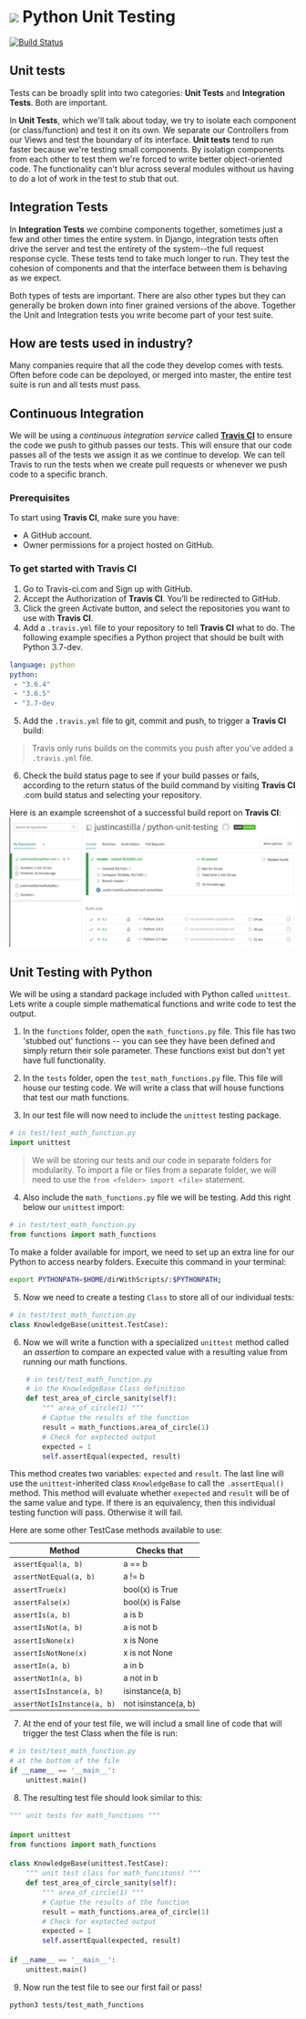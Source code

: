 # <img src="https://cloud.githubusercontent.com/assets/7833470/10899314/63829980-8188-11e5-8cdd-4ded5bcb6e36.png" height="60"> Python Unit Testing

[![Build Status](https://travis-ci.org/justincastilla/python-unit-testing.svg?branch=master)](https://travis-ci.org/justincastilla/python-unit-testing)

## Unit tests
Tests can be broadly split into two categories: **Unit Tests** and **Integration Tests**. Both are important.

In **Unit Tests**, which we'll talk about today, we try to isolate each component (or class/function) and test it on its own. We separate our Controllers from our Views and test the boundary of its interface.
**Unit tests** tend to run faster because we're testing small components. By isolatign components from each other to test them we're forced to write better object-oriented code. The functionality can't blur across several modules without us having to do a lot of work in the test to stub that out.

## Integration Tests
In **Integration Tests** we combine components together, sometimes just a few and other times the entire system. In Django, integration tests often drive the server and test the entirety of the system--the full request response cycle. These tests tend to take much longer to run. They test the cohesion of components and that the interface between them is behaving as we expect.

Both types of tests are important. There are also other types but they can generally be broken down into finer grained versions of the above. Together the Unit and Integration tests you write become part of your test suite.

## How are tests used in industry?

Many companies require that all the code they develop comes with tests. Often before code can be depoloyed, or merged into master, the entire test suite is run and all tests must pass.

## Continuous Integration 

We will be using a *continuous integration service* called [**Travis CI**](https://travis-ci.org/) to ensure the code we push to github passes our tests.  This will ensure that our code passes all of the tests we assign it as we continue to develop. We can tell Travis to run the tests when we create pull requests or whenever we push code to a specific branch.  

### Prerequisites
To start using **Travis CI**, make sure you have:

- A GitHub account.
- Owner permissions for a project hosted on GitHub.


### To get started with **Travis CI**
1. Go to Travis-ci.com and Sign up with GitHub.
2. Accept the Authorization of **Travis CI**. You’ll be redirected to GitHub.
3. Click the green Activate button, and select the repositories you want to use with **Travis CI**.
4. Add a `.travis.yml` file to your repository to tell **Travis CI** what to do. The following example specifies a Python project that should be built with Python 3.7-dev.


```yml
language: python
python:
 - "3.6.4"
 - "3.6.5"
 - "3.7-dev
 ```


5. Add the `.travis.yml` file to git, commit and push, to trigger a **Travis CI** build:
> Travis only runs builds on the commits you push after you’ve added a `.travis.yml` file.

6. Check the build status page to see if your build passes or fails, according to the return status of the build command by visiting **Travis CI** .com build status and selecting your repository.


Here is an example screenshot of a successful build report on **Travis CI**:
<img src="assets/TravisBuild.png">


## Unit Testing with Python

We will be using a standard package included with Python called `unittest`. Lets write a couple simple mathematical functions and write code to test the output.

1.  In the `functions` folder, open the `math_functions.py` file.  This file has two 'stubbed out' functions -- you can see they have been defined and simply return their sole parameter. These functions exist but don't yet have full functionality.

2. In the `tests` folder, open the `test_math_functions.py` file. This file will house our testing code. We will write a class that will house functions that test our math functions.  

3. In our test file will now need to include the `unittest` testing package.

```python
# in test/test_math_function.py
import unittest
```

> We will be storing our tests and our code in separate folders for modularity.  To import a file or files from a separate folder, we will need to use the `from <folder> import <file>` statement.

4. Also include the `math_functions.py` file we will be testing. Add this right below our `unittest` import:

``` python
# in test/test_math_function.py
from functions import math_functions
````

To make a folder available for import, we need to set up an extra line for our Python to access nearby folders. Execuite this command in your terminal:

```bash
export PYTHONPATH=$HOME/dirWithScripts/:$PYTHONPATH;
```

5. Now we need to create a testing  `Class` to store all of our individual tests:

```python
# in test/test_math_function.py
class KnowledgeBase(unittest.TestCase):
```

6. Now we will write a function with a specialized `unittest` method called an *assertion* to compare an expected value with a resulting value from running our math functions.

```python
    # in test/test_math_function.py
    # in the KnowledgeBase Class definition
    def test_area_of_circle_sanity(self):
        """ area_of_circle(1) """
        # Captue the results of the function
        result = math_functions.area_of_circle(1)
        # Check for exptected output
        expected = 1
        self.assertEqual(expected, result)
```

  This method creates two variables: `expected` and `result`.  The last line will use the `unittest`-inherited class `KnowledgeBase` to call the `.assertEqual()` method.  This method will evaluate whether `exepected` and `result` will be of the same value and type.  If there is an equivalency, then this individual testing function will pass. Otherwise it will fail.

Here are some other TestCase methods available to use:





| Method   	                  | Checks that           | 
|-----------------------------|-----------------------|
| `assertEqual(a, b)`	        | a == b	              |
| `assertNotEqual(a, b)`      |	a != b	              |
| `assertTrue(x)`             |	bool(x) is True	      |
| `assertFalse(x) `           |	bool(x) is False	    | 
| `assertIs(a, b)`	          | a is b                |
| `assertIsNot(a, b)`         |	a is not b            |
| `assertIsNone(x)`           |	x is None             |
| `assertIsNotNone(x)`        |	x is not None         |
| `assertIn(a, b) `           |	a in b                |
| `assertNotIn(a, b) `        |	a not in b            |
| `assertIsInstance(a, b)`	  | isinstance(a, b)      |
| `assertNotIsInstance(a, b)` |	not isinstance(a, b)  |




7. At the end of your test file, we will includ a small line of code that will trigger the test Class when the file is run:

```python
# in test/test_math_function.py
# at the bottom of the file
if __name__ == '__main__':
    unittest.main()
```

8. The resulting test file should look similar to this:

```python
""" unit tests for math_functions """

import unittest
from functions import math_functions

class KnowledgeBase(unittest.TestCase):
    """ unit test class for math_funcitons) """
    def test_area_of_circle_sanity(self):
        """ area_of_circle(1) """
        # Captue the results of the function
        result = math_functions.area_of_circle(1)
        # Check for exptected output
        expected = 1
        self.assertEqual(expected, result)

if __name__ == '__main__':
    unittest.main()

```


9. Now run the test file to see our first fail or pass!

```bash
python3 tests/test_math_functions
```
